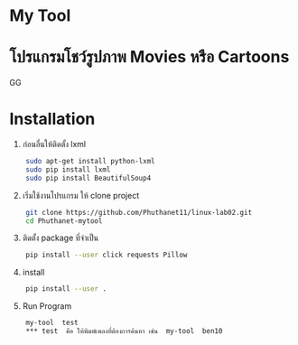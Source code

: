 # My Tool
# โปรแกรมโชว์รูปภาพ Movies หรือ Cartoons

GG


# Installation

1. ก่อนอื่นให้ติดตั้ง lxml
```sh
	sudo apt-get install python-lxml
	sudo pip install lxml
	sudo pip install BeautifulSoup4  
```
2. เริ่มใช้งานโปรแกรม ให้ clone project
```sh
	git clone https://github.com/Phuthanet11/linux-lab02.git
	cd Phuthanet-mytool
```
3. ติดตั้ง package ที่จำเป็น
```sh
	pip install --user click requests Pillow
```
4. install
```sh
	pip install --user .
```
5. Run Program
```sh
	my-tool  test
	*** test  คือ ให้พิมพ์เพลงที่ต้องการค้นหา เช่น  my-tool  ben10
```
